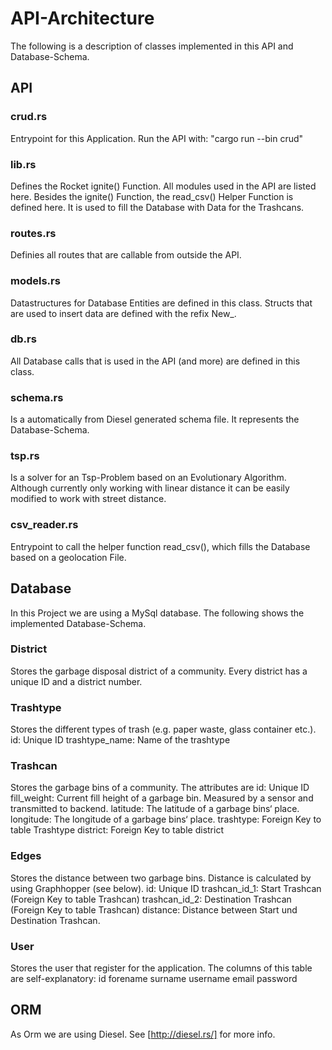 # API-Architecture

The following is a description of classes implemented in this API and Database-Schema.

## API

### crud.rs

Entrypoint for this Application. Run the API with: "cargo run --bin crud"

### lib.rs
Defines the Rocket ignite() Function. All modules used in the API are listed here.
Besides the ignite() Function, the read_csv() Helper Function is defined here. It is used to fill the Database with Data for the Trashcans.

### routes.rs
Definies all routes that are callable from outside the API. 

### models.rs
Datastructures for Database Entities are defined in this class. Structs that are used to insert data are defined with the refix New_.

### db.rs
All Database calls that is used in the API (and more) are defined in this class.

### schema.rs
Is a automatically from Diesel generated schema file. It represents the Database-Schema.

### tsp.rs
Is a solver for an Tsp-Problem based on an Evolutionary Algorithm. Although currently only working with linear distance it can be easily modified to work with street distance.

### csv_reader.rs
Entrypoint to call the helper function read_csv(), which fills the Database based on a geolocation File.

## Database

In this Project we are using a MySql database. The following shows the implemented Database-Schema.

### District
Stores the garbage disposal district of a community. Every district has a unique ID and a district number.

### Trashtype
Stores the different types of trash (e.g. paper waste, glass container etc.).
id: Unique ID
trashtype_name: Name of the trashtype

### Trashcan
Stores the garbage bins of a community. The attributes are
id: Unique ID
fill_weight: Current fill height of a garbage bin. Measured by a sensor and transmitted to backend.
latitude: The latitude of a garbage bins‘ place.
longitude: The longitude of a garbage bins‘ place.
trashtype: Foreign Key to table Trashtype
district: Foreign Key to table district

### Edges
Stores the distance between two garbage bins. Distance is calculated by using Graphhopper (see below).
id: Unique ID
trashcan_id_1: Start Trashcan (Foreign Key to table Trashcan)
trashcan_id_2: Destination Trashcan (Foreign Key to table Trashcan)
distance: Distance between Start und Destination Trashcan.

### User
Stores the user that register for the application. The columns of this table are self-explanatory:
id
forename
surname
username
email
password


## ORM
As Orm we are using Diesel. See [http://diesel.rs/] for more info.
